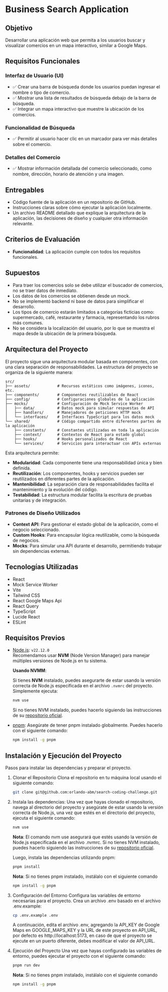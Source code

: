 # Business Search Application

## Objetivo

Desarrollar una aplicación web que permita a los usuarios buscar y visualizar comercios en un mapa interactivo, similar a Google Maps.

## Requisitos Funcionales

### Interfaz de Usuario (UI)

- ✅ Crear una barra de búsqueda donde los usuarios puedan ingresar el nombre o tipo de comercio.
- ✅ Mostrar una lista de resultados de búsqueda debajo de la barra de búsqueda.
- ✅ Integrar un mapa interactivo que muestre la ubicación de los comercios.

### Funcionalidad de Búsqueda

- ✅ Permitir al usuario hacer clic en un marcador para ver más detalles sobre el comercio.

### Detalles del Comercio

- ✅ Mostrar información detallada del comercio seleccionado, como nombre, dirección, horario de atención y una imagen.

## Entregables

- Código fuente de la aplicación en un repositorio de GitHub.
- Instrucciones claras sobre cómo ejecutar la aplicación localmente.
- Un archivo README detallado que explique la arquitectura de la aplicación, las decisiones de diseño y cualquier otra información relevante.

## Criterios de Evaluación

- **Funcionalidad**: La aplicación cumple con todos los requisitos funcionales.

## Supuestos

- Para traer los comercios solo se debe utilizar el buscador de comercios, no se traer datos de inmediato.
- Los datos de los comercios se obtienen desde un mock.
- No se implementó backend ni base de datos para simplificar el desarrollo.
- Los tipos de comercio estarán limitados a categorías ficticias como: supermercado, café, restaurante y farmacia, representando los rubros más comunes.
- No se considera la localización del usuario, por lo que se muestra el mapa desde la ubicación de la primera búsqueda.


## Arquitectura del Proyecto

El proyecto sigue una arquitectura modular basada en componentes, con una clara separación de responsabilidades. La estructura del proyecto se organiza de la siguiente manera:

```
src/
├── assets/            # Recursos estáticos como imágenes, iconos, etc.
├── components/        # Componentes reutilizables de React
├── config/            # Configuraciones globales de la aplicación
├── mocks/             # Configuración de Mock Service Worker
│   ├── data/          # Datos mock para simular respuestas de API
│   ├── handlers/      # Manejadores de peticiones HTTP mock
│   └── interfaces/    # Interfaces TypeScript para los datos mock
└── shared/            # Código compartido entre diferentes partes de la aplicación
    ├── constants/     # Constantes utilizadas en toda la aplicación
    ├── context/       # Contextos de React para estado global
    ├── hooks/         # Hooks personalizados de React
    └── services/      # Servicios para interactuar con APIs externas
```

Esta arquitectura permite:

- **Modularidad**: Cada componente tiene una responsabilidad única y bien definida.
- **Reutilización**: Los componentes, hooks y servicios pueden ser reutilizados en diferentes partes de la aplicación.
- **Mantenibilidad**: La separación clara de responsabilidades facilita el mantenimiento y la evolución del código.
- **Testabilidad**: La estructura modular facilita la escritura de pruebas unitarias y de integración.

### Patrones de Diseño Utilizados

- **Context API**: Para gestionar el estado global de la aplicación, como el negocio seleccionado.
- **Custom Hooks**: Para encapsular lógica reutilizable, como la búsqueda de negocios.
- **Mocks**: Para simular una API durante el desarrollo, permitiendo trabajar sin dependencias externas.

## Tecnologías Utilizadas

- React
- Mock Service Worker
- Vite
- Tailwind CSS
- React Google Maps Api
- React Query
- TypeScript
- Lucide React
- ESLint


## Requisitos Previos

- [Node.js](https://nodejs.org/): `v22.12.0`  
    Recomendamos usar **NVM** (Node Version Manager) para manejar múltiples versiones de Node.js en tu sistema.  

    **Usando NVMM**:

    Si tienes **NVM** instalado, puedes asegurarte de estar usando la versión correcta de Node.js especificada en el archivo `.nvmrc` del proyecto. Simplemente ejecuta:  

    ```bash
    nvm use
    ```

    Si no tienes NVM instalado, puedes hacerlo siguiendo las instrucciones de su [repositorio oficial](https://github.com/nvm-sh/nvm).

- [pnpm](https://pnpm.io/): Asegúrate de tener pnpm instalado globalmente. Puedes hacerlo con el siguiente comando:

    ```bash
    npm install -g pnpm
    ```

## Instalación y Ejecución del Proyecto

Pasos para instalar las dependencias y preparar el proyecto.

1. Clonar el Repositorio
    Clona el repositorio en tu máquina local usando el siguiente comando:

    ```bash
    git clone git@github.com:orlando-abm/search-coding-challenge.git
    ```

2. Instala las dependencias:
    Una vez que hayas clonado el repositorio, navega al directorio del proyecto y asegúrate de estar usando la versión correcta de Node.js, una vez que estés en el directorio del proyecto, ejecuta el siguiente comando:

    ```bash
    nvm use
    ```

    **Nota**: El comando nvm use asegurará que estés usando la versión de Node.js especificada en el archivo .nvmrc. Si no tienes NVM instalado, puedes hacerlo siguiendo las instrucciones de su [repositorio oficial](https://github.com/nvm-sh/nvm).

    Luego, instala las dependencias utilizando pnpm:

    ```bash
    pnpm install
    ```

    **Nota**: Si no tienes pnpm instalado, instálalo con el siguiente comando

    ```bash
    npm install -g pnpm
    ```
    
3. Configuración del Entorno
    Configura las variables de entorno necesarias para el proyecto. Crea un archivo .env basado en el archivo .env.example:

    ```bash
    cp .env.example .env
    ```

    A continuación, edita el archivo .env, agregando la API_KEY de Google Maps en GOOGLE_MAPS_KEY y la URL de este proyecto en API_URL, por defecto es http://localhost:5173, en caso de que el proyecto se ejecute en un puerto diferente, debes modificar el valor de API_URL.

4. Ejecución del Proyecto
    Una vez que hayas configurado las variables de entorno, puedes ejecutar el proyecto con el siguiente comando:

    ```bash
    pnpm run dev
    ```

    **Nota**: Si no tienes pnpm instalado, instálalo con el siguiente comando

    ```bash
    npm install -g pnpm
    ```
